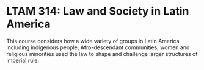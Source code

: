 # LTAM 314: Law and Society in Latin America

This course considers how a wide variety of groups in Latin America including indigenous people, Afro-descendant communities, women and religious minorities used the law to shape and challenge larger structures of imperial rule.